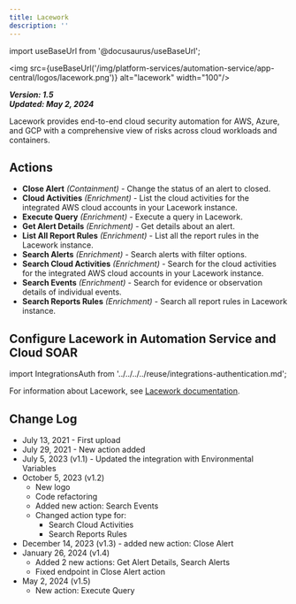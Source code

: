 ```yaml
---
title: Lacework
description: ''
---
```

import useBaseUrl from '@docusaurus/useBaseUrl';

<img src={useBaseUrl('/img/platform-services/automation-service/app-central/logos/lacework.png')} alt="lacework" width="100"/>

***Version: 1.5  
Updated: May 2, 2024***

Lacework provides end-to-end cloud security automation for AWS, Azure, and GCP with a comprehensive view of risks across cloud workloads and containers.

## Actions

* **Close Alert** *(Containment)* - Change the status of an alert to closed.
* **Cloud Activities** *(Enrichment)* - List the cloud activities for the integrated AWS cloud accounts in your Lacework instance.
* **Execute Query** *(Enrichment)* - Execute a query in Lacework.
* **Get Alert Details** *(Enrichment)* - Get details about an alert.
* **List All Report Rules** *(Enrichment)* - List all the report rules in the Lacework instance.
* **Search Alerts** *(Enrichment)* - Search alerts with filter options.
* **Search Cloud Activities** *(Enrichment)* - Search for the cloud activities for the integrated AWS cloud accounts in your Lacework instance.
* **Search Events** *(Enrichment)* - Search for evidence or observation details of individual events.
* **Search Reports Rules** *(Enrichment)* - Search all report rules in Lacework instance.

## Configure Lacework in Automation Service and Cloud SOAR

import IntegrationsAuth from '../../../../reuse/integrations-authentication.md';

<IntegrationsAuth/>

For information about Lacework, see [Lacework documentation](https://docs.lacework.net/).

## Change Log

* July 13, 2021 - First upload
* July 29, 2021 - New action added
* July 5, 2023 (v1.1) - Updated the integration with Environmental Variables
* October 5, 2023 (v1.2)
    + New logo
    + Code refactoring
    + Added new action: Search Events
    + Changed action type for:
        - Search Cloud Activities
        - Search Reports Rules
* December 14, 2023 (v1.3) - added new action: Close Alert
* January 26, 2024 (v1.4)
    + Added 2 new actions: Get Alert Details, Search Alerts
    + Fixed endpoint in Close Alert action
* May 2, 2024 (v1.5)
    + New action: Execute Query
